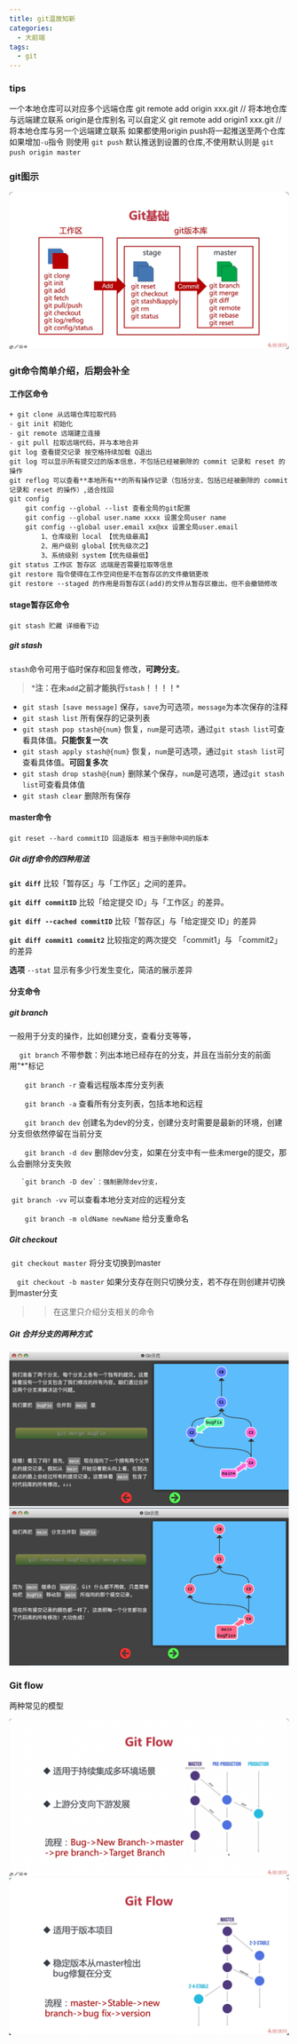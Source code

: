 ```yaml
---
title: git温故知新
categories: 
  - 大前端
tags: 
  - git
---
```


### tips
一个本地仓库可以对应多个远端仓库
git remote add origin xxx.git // 将本地仓库与远端建立联系 origin是仓库别名 可以自定义
git remote add origin1 xxx.git // 将本地仓库与另一个远端建立联系 
如果都使用origin push将一起推送至两个仓库
如果增加`-u`指令 则使用 `git push` 默认推送到设置的仓库,不使用默认则是 `git push origin master`

### git图示

 ![image-20210426132629619](git/image-20210426132629619.png)



### git命令简单介绍，后期会补全

#### 工作区命令

``` 
+ git clone 从远端仓库拉取代码
- git init 初始化
- git remote 远端建立连接
- git pull 拉取远端代码，并与本地合并
git log 查看提交记录 按空格持续加载 Q退出 
git log 可以显示所有提交过的版本信息，不包括已经被删除的 commit 记录和 reset 的操作
git reflog 可以查看**本地所有**的所有操作记录（包括分支、包括已经被删除的 commit 记录和 reset 的操作）,适合找回
git config 
	git config --global --list 查看全局的git配置
	git config --global user.name xxxx 设置全局user name
	git config --global user.email xx@xx 设置全局user.email
		1、仓库级别 local 【优先级最高】
		2、用户级别 global【优先级次之】
		3、系统级别 system【优先级最低】
git status 工作区 暂存区 远端是否需要拉取等信息
git restore 指令使得在工作空间但是不在暂存区的文件撤销更改
git restore --staged 的作用是将暂存区(add)的文件从暂存区撤出，但不会撤销修改
```

#### stage暂存区命令

```
git stash 贮藏 详细看下边
```

##### git stash

`stash`命令可用于临时保存和回复修改，**可跨分支**。

> ***注：在未`add`之前才能执行`stash`！！！！\***

- `git stash [save message]`
  保存，`save`为可选项，`message`为本次保存的注释
- `git stash list`
  所有保存的记录列表
- `git stash pop stash@{num}`
  恢复，`num`是可选项，通过`git stash list`可查看具体值。**只能恢复一次**
- `git stash apply stash@{num}`
  恢复，`num`是可选项，通过`git stash list`可查看具体值。**可回复多次**
- `git stash drop stash@{num}`
  删除某个保存，`num`是可选项，通过`git stash list`可查看具体值
- `git stash clear`
  删除所有保存

#### master命令

```
git reset --hard commitID 回退版本 相当于删除中间的版本
```

##### Git diff命令的四种用法

**`git diff`** 比较「暂存区」与「工作区」之间的差异。

**`git diff commitID`** 比较「给定提交 ID」与「工作区」的差异。

**`git diff --cached commitID`** 比较「暂存区」与「给定提交 ID」的差异

**`git diff commit1 commit2`** 比较指定的两次提交 「commit1」与 「commit2」的差异

**选项** `--stat` 显示有多少行发生变化，简洁的展示差异

#### 分支命令

##### git branch

一般用于分支的操作，比如创建分支，查看分支等等，

　	`git branch` 不带参数：列出本地已经存在的分支，并且在当前分支的前面用"*"标记

　　`git branch -r`  查看远程版本库分支列表

　　`git branch -a` 查看所有分支列表，包括本地和远程

　　`git branch dev` 创建名为dev的分支，创建分支时需要是最新的环境，创建分支但依然停留在当前分支

　　`git branch -d dev` 删除dev分支，如果在分支中有一些未merge的提交，那么会删除分支失败

 	   `git branch -D dev`：强制删除dev分支，

​		`git branch -vv`  可以查看本地分支对应的远程分支

　　`git branch -m oldName newName`  给分支重命名

##### Git checkout 

​	`git checkout master` 将分支切换到master

　`git checkout -b master` 如果分支存在则只切换分支，若不存在则创建并切换到master分支

> > 在这里只介绍分支相关的命令

##### Git 合并分支的两种方式

<img src="./git/image-20210426180103988.png" alt="image-20210426180103988" style="zoom: 50%;" />

<img src="git/image-20210426180149291.png" alt="image-20210426180149291" style="zoom: 50%;" />

### Git flow

两种常见的模型

<img src="git/image-20210426183300352.png" alt="image-20210426183300352" style="zoom: 50%;" />

<img src="git/image-20210426183643468.png" alt="image-20210426183643468" style="zoom:50%;" />

